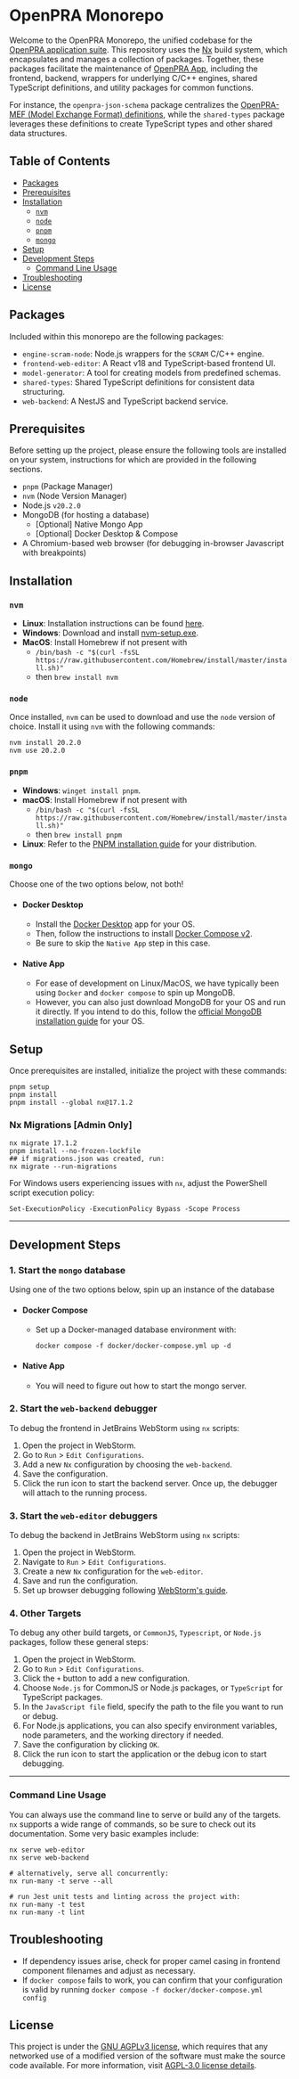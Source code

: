# OpenPRA Monorepo

Welcome to the OpenPRA Monorepo, the unified codebase for the [OpenPRA application suite](https://docs.openpra.org/). 
This repository uses the [Nx](https://nx.dev) build system, which encapsulates and manages a collection of packages.
Together, these packages facilitate the maintenance of [OpenPRA App](https://app.op), including the frontend, backend, 
wrappers for underlying C/C++ engines, shared TypeScript definitions, and utility packages for common functions.

For instance, the `openpra-json-schema` package centralizes the 
[OpenPRA-MEF (Model Exchange Format) definitions](https://docs.openpra.org/en/model-exchange-formats), while the 
`shared-types` package leverages these definitions to create TypeScript types and other shared data structures.

## Table of Contents

- [Packages](#packages)
- [Prerequisites](#prerequisites)
- [Installation](#installation)
  - [`nvm`](#nvm)
  - [`node`](#node)
  - [`pnpm`](#pnpm)
  - [`mongo`](#mongo)
- [Setup](#setup)
- [Development Steps](#development-steps)
  - [Command Line Usage](#command-line-usage)
- [Troubleshooting](#troubleshooting)
- [License](#license)

## Packages

Included within this monorepo are the following packages:

- `engine-scram-node`: Node.js wrappers for the `SCRAM` C/C++ engine.
- `frontend-web-editor`: A React v18 and TypeScript-based frontend UI.
- `model-generator`: A tool for creating models from predefined schemas.
- `shared-types`: Shared TypeScript definitions for consistent data structuring.
- `web-backend`: A NestJS and TypeScript backend service.

## Prerequisites

Before setting up the project, please ensure the following tools are installed on your system, instructions for which 
are provided in the following sections.

- `pnpm` (Package Manager)
- `nvm` (Node Version Manager)
- Node.js `v20.2.0`
- MongoDB (for hosting a database)
  - [Optional] Native Mongo App
  - [Optional] Docker Desktop & Compose 
- A Chromium-based web browser (for debugging in-browser Javascript with breakpoints)

## Installation

### `nvm`
- **Linux**: Installation instructions can be found [here](https://github.com/nvm-sh/nvm).
- **Windows**: Download and install [nvm-setup.exe](https://github.com/coreybutler/nvm/releases).
- **MacOS**: Install Homebrew if not present with
  - `/bin/bash -c "$(curl -fsSL https://raw.githubusercontent.com/Homebrew/install/master/install.sh)"`
  - then `brew install nvm`

### `node`
Once installed, `nvm` can be used to download and use the `node` version of choice. Install it using `nvm` with the 
following commands:
```shell
nvm install 20.2.0
nvm use 20.2.0
```

### `pnpm`

- **Windows**: `winget install pnpm`.
- **macOS**: Install Homebrew if not present with 
  - `/bin/bash -c "$(curl -fsSL https://raw.githubusercontent.com/Homebrew/install/master/install.sh)"`
  - then `brew install pnpm`
- **Linux**: Refer to the [PNPM installation guide](https://pnpm.io/installation) for your distribution.

### `mongo`

Choose one of the two options below, not both!

* #### Docker Desktop

  * Install the [Docker Desktop](https://www.docker.com/products/docker-desktop/) app for your OS.
  * Then, follow the instructions to install [Docker Compose v2](https://docs.docker.com/compose/install/).
  * Be sure to skip the `Native App` step in this case.

* #### Native App

  * For ease of development on Linux/MacOS, we have typically been using `Docker` and `docker compose` to spin up MongoDB.
  * However, you can also just download MongoDB for your OS and run it directly. If you intend to do this, follow the 
  [official MongoDB installation guide](https://docs.mongodb.com/manual/installation/) for your OS.

## Setup

Once prerequisites are installed, initialize the project with these commands:

```shell
pnpm setup
pnpm install
pnpm install --global nx@17.1.2
```

### Nx Migrations [Admin Only]
```shell
nx migrate 17.1.2
pnpm install --no-frozen-lockfile
## if migrations.json was created, run:
nx migrate --run-migrations
```

For Windows users experiencing issues with `nx`, adjust the PowerShell script execution policy:

```shell
Set-ExecutionPolicy -ExecutionPolicy Bypass -Scope Process
```
---
## Development Steps

### 1. Start the `mongo` database
Using one of the two options below, spin up an instance of the database
* #### Docker Compose
  * Set up a Docker-managed database environment with:
    ```shell
    docker compose -f docker/docker-compose.yml up -d
    ```
    
* #### Native App
  * You will need to figure out how to start the mongo server.

### 2. Start the `web-backend` debugger
To debug the frontend in JetBrains WebStorm using `nx` scripts:

1. Open the project in WebStorm.
2. Go to `Run` > `Edit Configurations`.
3. Add a new `Nx` configuration by choosing the `web-backend`.
4. Save the configuration.
5. Click the run icon to start the backend server. Once up, the debugger will attach to the running process.

### 3. Start the `web-editor` debuggers
To debug the backend in JetBrains WebStorm using `nx` scripts:

1. Open the project in WebStorm.
2. Navigate to `Run` > `Edit Configurations`.
3. Create a new `Nx` configuration for the `web-editor`.
4. Save and run the configuration.
5. Set up browser debugging following [WebStorm's guide](https://www.jetbrains.com/help/webstorm/debugging-javascript-in-chrome.html).

### 4. Other Targets
To debug any other build targets, or `CommonJS`, `Typescript`, or `Node.js` packages, follow these general steps:

1. Open the project in WebStorm.
2. Go to `Run` > `Edit Configurations`.
3. Click the `+` button to add a new configuration.
4. Choose `Node.js` for CommonJS or Node.js packages, or `TypeScript` for TypeScript packages.
5. In the `JavaScript file` field, specify the path to the file you want to run or debug.
6. For Node.js applications, you can also specify environment variables, node parameters, and the working directory if needed.
7. Save the configuration by clicking `OK`.
8. Click the run icon to start the application or the debug icon to start debugging.

---
### Command Line Usage

You can always use the command line to serve or build any of the targets. `nx` supports a wide range of commands, so be 
sure to check out its documentation. Some very basic examples include:
```shell
nx serve web-editor
nx serve web-backend

# alternatively, serve all concurrently:
nx run-many -t serve --all

# run Jest unit tests and linting across the project with:
nx run-many -t test
nx run-many -t lint
```

## Troubleshooting

- If dependency issues arise, check for proper camel casing in frontend component filenames and adjust as necessary.
- If `docker compose` fails to work, you can confirm that your configuration is valid by running `docker compose -f docker/docker-compose.yml config`
## License

This project is under the [GNU AGPLv3 license](LICENSE.md), which requires that any networked use of a modified version 
of the software must make the source code available. For more information, visit [AGPL-3.0 license details](https://choosealicense.com/licenses/agpl-3.0/).
